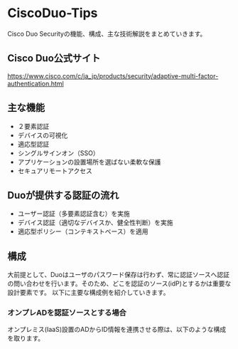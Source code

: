 # CiscoDuo-Tips

Cisco Duo Securityの機能、構成、主な技術解説をまとめていきます。  

## Cisco Duo公式サイト

https://www.cisco.com/c/ja_jp/products/security/adaptive-multi-factor-authentication.html  

## 主な機能

+ ２要素認証  
+ デバイスの可視化  
+ 適応型認証  
+ シングルサインオン（SSO）  
+ アプリケーションの設置場所を選ばない柔軟な保護  
+ セキュアリモートアクセス  

## Duoが提供する認証の流れ

+ ユーザー認証（多要素認証含む）を実施  
+ デバイス認証（適切なデバイスか、健全性判断）を実施  
+ 適応型ポリシー（コンテキストベース）を適用  

## 構成

大前提として、Duoはユーザのパスワード保存は行わず、常に認証ソースへ認証の問い合わせを行います。そのため、どこを認証のソース(idP)とするかは重要な設計要素です。
以下に主要な構成例を紹介していきます。  

### オンプレADを認証ソースとする場合

オンプレミス(IaaS)設置のADからID情報を連携させる際は、以下のような構成を取ります。
